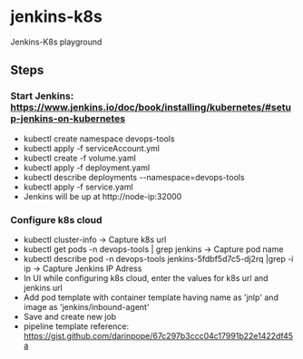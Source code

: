 # jenkins-k8s
Jenkins-K8s playground

## Steps

### Start Jenkins: https://www.jenkins.io/doc/book/installing/kubernetes/#setup-jenkins-on-kubernetes
* kubectl create namespace devops-tools
* kubectl apply -f serviceAccount.yml
* kubectl create -f volume.yaml
* kubectl apply -f deployment.yaml
* kubectl describe deployments --namespace=devops-tools
* kubectl apply -f service.yaml
* Jenkins will be up at http://node-ip:32000

### Configure k8s cloud
* kubectl cluster-info -> Capture k8s url
* kubectl get pods -n devops-tools | grep jenkins -> Capture pod name
* kubectl describe pod -n devops-tools jenkins-5fdbf5d7c5-dj2rq |grep -i ip -> Capture Jenkins IP Adress
* In UI while configuring k8s cloud, enter the values for k8s url and jenkins url
* Add pod template with container template having name as 'jnlp' and image as 'jenkins/inbound-agent'
* Save and create new job
* pipeline template reference: https://gist.github.com/darinpope/67c297b3ccc04c17991b22e1422df45a
